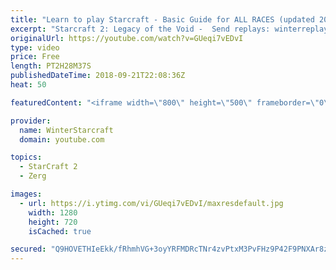 ```yaml
---
title: "Learn to play Starcraft - Basic Guide for ALL RACES (updated 2017) #2"
excerpt: "Starcraft 2: Legacy of the Void -  Send replays: winterreplays@gmail.com ( -- Watch live at https://www.twitch.tv/wintergaming"
originalUrl: https://youtube.com/watch?v=GUeqi7vEDvI
type: video
price: Free
length: PT2H28M37S
publishedDateTime: 2018-09-21T22:08:36Z
heat: 50

featuredContent: "<iframe width=\"800\" height=\"500\" frameborder=\"0\" src=\"https://www.youtube.com/embed/GUeqi7vEDvI\" allow=\"accelerometer; autoplay; encrypted-media; gyroscope; picture-in-picture\" allowfullscreen></iframe>"

provider:
  name: WinterStarcraft
  domain: youtube.com

topics:
  - StarCraft 2
  - Zerg

images:
  - url: https://i.ytimg.com/vi/GUeqi7vEDvI/maxresdefault.jpg
    width: 1280
    height: 720
    isCached: true

secured: "Q9HOVETHIeEkk/fRhmhVG+3oyYRFMDRcTNr4zvPtxM3PvFHz9P42F9PNXAr8zrT+6EZIGYKb5wHr51sH/UPKiSs0WSx/gv0bD/nmRPB7QKkMqW71dWQmfQ6tdL1obK9N7RoVg3IT4NMXHFHj7FuV5dEbGtJ5k0DUi8kzJiucadM+3bkltheaBnpMLwayQv4RQoBb4KM3RTbZXxbrH939b10gS2nIt7aeMyjpvEM6ZIwBhBd1IoNQBd91uiYoiOy8C+1/4FotLQ3et1qmPAK1rXVyTa6TbA8hE1hDbd86jbGKfxzaoVgtmLAuJMBJa8wu/oxuI18vExaMuc5nPgVzwjqR/00jLDRgkZ5AlX9iGbutISlv4z8iKKO/b1Nh/0yAAtGnsTmaOLVEertCG8jD/Ynhsx2JnKnhDy6AOUHPfhc=;+zcbASnDl35OjVO1H9IhNQ=="
---
```


